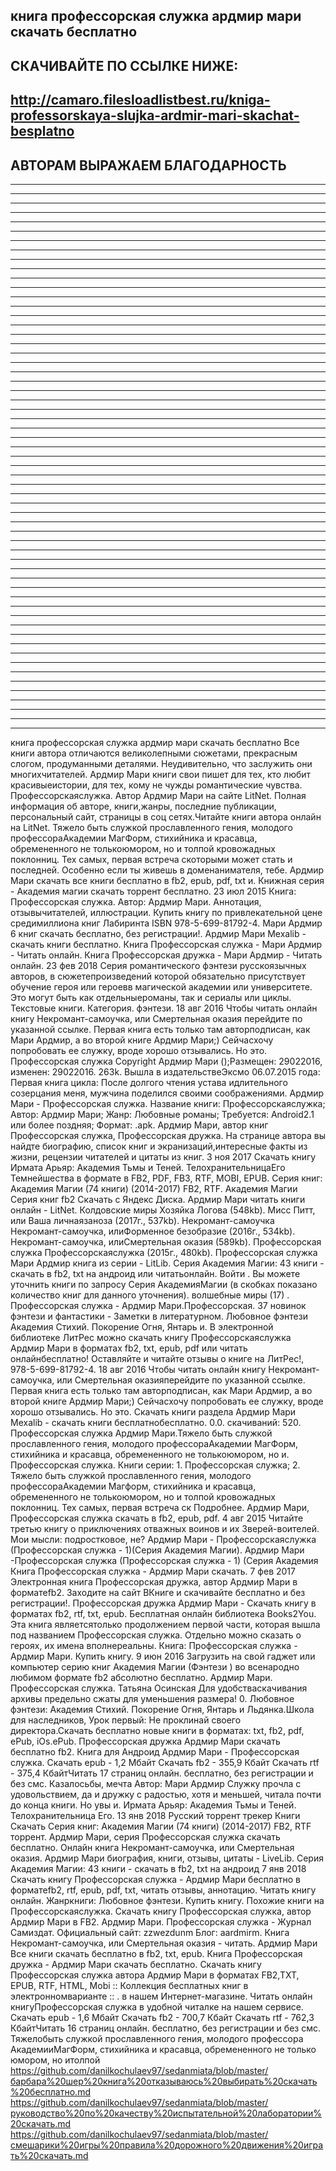 книга профессорская служка ардмир мари скачать бесплатно
--------------------------------------------------
СКАЧИВАЙТЕ ПО ССЫЛКЕ НИЖЕ:
--------------------------------------------------
http://camaro.filesloadlistbest.ru/kniga-professorskaya-slujka-ardmir-mari-skachat-besplatno
--------------------------------------------------
АВТОРАМ ВЫРАЖАЕМ БЛАГОДАРНОСТЬ
--------------------------------------------------
--------------------------------------------------
--------------------------------------------------
--------------------------------------------------
--------------------------------------------------
--------------------------------------------------
--------------------------------------------------
--------------------------------------------------
--------------------------------------------------
--------------------------------------------------
--------------------------------------------------
--------------------------------------------------
--------------------------------------------------
--------------------------------------------------
--------------------------------------------------
--------------------------------------------------
--------------------------------------------------
--------------------------------------------------
--------------------------------------------------
--------------------------------------------------
--------------------------------------------------
--------------------------------------------------
--------------------------------------------------
--------------------------------------------------
--------------------------------------------------
--------------------------------------------------
--------------------------------------------------
--------------------------------------------------
--------------------------------------------------
--------------------------------------------------
--------------------------------------------------
--------------------------------------------------
--------------------------------------------------
--------------------------------------------------
--------------------------------------------------
--------------------------------------------------
--------------------------------------------------
--------------------------------------------------
--------------------------------------------------
--------------------------------------------------
--------------------------------------------------
--------------------------------------------------
--------------------------------------------------
--------------------------------------------------
--------------------------------------------------
--------------------------------------------------
--------------------------------------------------
--------------------------------------------------
--------------------------------------------------
--------------------------------------------------
--------------------------------------------------
--------------------------------------------------
--------------------------------------------------
--------------------------------------------------
--------------------------------------------------
--------------------------------------------------
--------------------------------------------------
--------------------------------------------------
--------------------------------------------------
--------------------------------------------------
книга профессорская служка ардмир мари скачать бесплатно Все книги автора отличаются великолепными сюжетами, прекрасным слогом, продуманными деталями. Неудивительно, что заслужить они  многихчитателей. Ардмир Мари книги свои пишет для тех, кто любит красивыеистории, для тех, кому не чужды романтические чувства.  Профессорскаяслужка. Автор Ардмир Мари на сайте LitNet. Полная информация об авторе, книги,жанры, последние публикации, персональный сайт, страницы в соц сетях.Читайте книги автора онлайн на LitNet. Тяжело быть служкой прославленного гения, молодого профессораАкадемии МагФорм, стихийника и красавца, обремененного не толькоюмором, но и толпой кровожадных поклонниц. Тех самых, первая встреча скоторыми может стать и последней. Особенно если ты живешь в доменанимателя, тебе. Ардмир Мари  скачать все книги бесплатно в fb2, epub, pdf, txt и. Книжная серия - Академия магии скачать торрент бесплатно. 23 июл 2015  Книга: Профессорская служка. Автор: Ардмир Мари. Аннотация, отзывычитателей, иллюстрации. Купить книгу по привлекательной цене средимиллиона книг Лабиринта  ISBN 978-5-699-81792-4. Мари Ардмир  6 книг скачать бесплатно, без регистрации!. Ардмир Мари  Mexalib - скачать книги бесплатно. Книга Профессорская служка - Мари Ардмир - Читать онлайн. Книга Профессорская дружка - Мари Ардмир - Читать онлайн. 23 фев 2018  Серия романтического фэнтези русскоязычных авторов, в сюжетепроизведений которой обязательно присутствует обучение героя или героевв магической академии или университете. Это могут быть как отдельныероманы, так и сериалы или циклы. Текстовые книги. Категория. фэнтези. 18 авг 2016  Чтобы читать онлайн книгу  Некромант-самоучка, или Смертельная оказия перейдите по указанной ссылке.  Первая книга есть только там авторподписан, как Мари Ардмир, а во второй книге Ардмир Мари;)  Сейчасхочу попробовать ее служку, вроде хорошо отзывались. Но это. Профессорская служка  Copyright Ардмир Мари ();Размещен: 29022016, изменен: 29022016. 263k.  Вышла в издательствеЭксмо 06.07.2015 года: Первая книга цикла: После долгого чтения устава идлительного созерцания меня, мужчина поделился своими соображениями. Ардмир Мари - Профессорская служка. Название книги: Профессорскаяслужка; Автор: Ардмир Мари; Жанр: Любовные романы; Требуется: Android2.1 или более поздняя; Формат: .apk. Ардмир Мари, автор книг Профессорская служка, Профессорская дружка. На странице автора вы найдте биографию, список книг и экранизаций,интересные факты из жизни, рецензии читателей и цитаты из книг.
3 ноя 2017  Скачать книгу Ирмата Арьяр: Академия Тьмы и Теней. ТелохранительницаЕго Темнейшества в формате в FB2, PDF, FB3, RTF, MOBI, EPUB. Серия книг: Академия Магии (74 книги) (2014-2017) FB2, RTF. Академия Магии  Cерия книг  fb2  Скачать с Яндекс Диска. Ардмир Мари читать книги онлайн - LitNet. Колдовские миры  Хозяйка Логова (548kb). Мисс Питт, или Ваша личнаязаноза (2017г., 537kb). Некромант-самоучка  Некромант-самоучка, илиФорменное безобразие (2016г., 534kb). Некромант-самоучка, илиСмертельная оказия (589kb). Профессорская служка  Профессорскаяслужка (2015г., 480kb). Профессорская служка Мари Ардмир книга из серии  - LitLib. Серия Академия Магии: 43 книги - скачать в fb2, txt на андроид или читатьонлайн. Войти . Вы можете уточнить книги по запросу Серия АкадемияМагии (в скобках показано количество книг для данного уточнения). волшебные миры (17) . Профессорская служка - Ардмир Мари.Профессорская. 37 новинок фэнтези и фантастики - Заметки в литературном. Любовное фэнтези Академия Стихий. Покорение Огня, Янтарь и. В электронной библиотеке ЛитРес можно скачать книгу Профессорскаяслужка Ардмир Мари в форматах fb2, txt, epub, pdf или читать онлайнбесплатно! Оставляйте и читайте отзывы о книге на ЛитРес!, 978-5-699-81792-4. 18 авг 2016  Чтобы читать онлайн книгу Некромант-самоучка, или Смертельная оказияперейдите по указанной ссылке.  Первая книга есть только там авторподписан, как Мари Ардмир, а во второй книге Ардмир Мари;)  Сейчасхочу попробовать ее служку, вроде хорошо отзывались. Но это. Скачать книги раздела Ардмир Мари  Mexalib - скачать книги бесплатнобесплатно.  0.0. скачиваний: 520. Профессорская служка  Ардмир Мари.Тяжело быть служкой прославленного гения, молодого профессораАкадемии МагФорм, стихийника и красавца, обремененного не толькоюмором, но и. Профессорская служка. Книги серии: 1. Профессорская служка; 2. Тяжело быть служкой прославленного гения, молодого профессораАкадемии Магформ, стихийника и красавца, обремененного не толькоюмором, но и толпой кровожадных поклонниц. Тех самых, первая встреча ск Подробнее. Ардмир Мари, Профессорская служка  скачать в fb2, epub, pdf. 4 авг 2015  Читайте третью книгу о приключениях отважных воинов и их Зверей-воителей. Мои мысли: подростковое, не? Ардмир Мари - Профессорскаяслужка (Профессорская служка - 1)(Серия Академия Магии). Ардмир Мари -Профессорская служка (Профессорская служка - 1) (Серия Академия
Книга Профессорская служка - Ардмир Мари скачать. 7 фев 2017  Электронная книга Профессорская дружка, автор Ардмир Мари в форматеfb2. Заходите на сайт ВКниге и скачивайте бесплатно и без регистрации!. Профессорская дружка Ардмир Мари - Скачать книгу в форматах fb2, rtf, txt, epub. Бесплатная онлайн библиотека Books2You.  Эта книга являетсятолько продолжением первой части, которая вышла под названием Профессорская служка. Отдельно можно сказать о героях, их имена вполнереальны. Книга: Профессорская служка - Ардмир Мари. Купить книгу. 9 июн 2016  Загрузить на свой гаджет или компьютер серию книг Академия Магии (Фэнтези ) во всенародно любимом формате fb2 абсолютно бесплатно. Ардмир Мари. Профессорская служка. Татьяна Осинская  Для удобстваскачивания архивы предельно сжаты для уменьшения размера! 0. Любовное фэнтези: Академия Стихий. Покорение Огня, Янтарь и Льдянка.Школа для наследников, Урок первый: Не проклинай своего директора.Скачать бесплатно новые книги в форматах: txt, fb2, pdf, ePub, iOs.ePub. Профессорская дружка Ардмир Мари скачать бесплатно fb2. Книга для Андроид Ардмир Мари - Профессорская служка. Cкачать epub - 1,2 Мбайт Cкачать fb2 - 355,9 Кбайт Cкачать rtf - 375,4 КбайтЧитать 17 страниц онлайн. бесплатно, без регистрации и без смс. Казалосьбы, мечта  Автор: Мари Ардмир  Служку прочла с удовольствием, да и дружку с радостью, хотя и меньшей, читала почти до конца книги. Но увы и. Ирмата Арьяр: Академия Тьмы и Теней. Телохранительница Его. 13 янв 2018  Русский торрент трекер Книги Скачать Серия книг: Академия Магии (74 книги) (2014-2017) FB2, RTF торрент. Ардмир Мари, серия Профессорская служка  скачать бесплатно. Онлайн книга Некромант-самоучка, или Смертельная оказия. Ардмир Мари  биография, книги, отзывы, цитаты - LiveLib. Серия Академия Магии: 43 книги - скачать в fb2, txt на андроид
7 янв 2018  Скачать книгу Профессорская служка - Ардмир Мари бесплатно в форматеfb2, rtf, epub, pdf, txt, читать отзывы, аннотацию. Читать книгу онлайн. Жанркниги: Любовное фэнтези. Купить книгу. Похожие книги на Профессорскаяслужка. Скачать книгу Профессорская служка, автор Ардмир Мари в FB2. Ардмир Мари. Профессорская служка - Журнал Самиздат. Официальный сайт: zzwezdunm Блог: aardmirm. Книга Некромант-самоучка, или Смертельная оказия - читать. Ардмир Мари  Все книги скачать бесплатно в fb2, txt, epub. Книга Профессорская дружка - Ардмир Мари скачать бесплатно. Скачать книгу Профессорская служка автора Ардмир Мари в форматах FB2,TXT, EPUB, RTF, HTML, Mobi :: Коллекция бесплатных книг в электронномварианте :: .  в нашем Интернет-магазине. Читать онлайн книгуПрофессорская служка в удобной читалке на нашем сервисе. Cкачать epub - 1,6 Мбайт Cкачать fb2 - 700,7 Кбайт Cкачать rtf - 762,3 КбайтЧитать 16 страниц онлайн. бесплатно, без регистрации и без смс. Тяжелобыть служкой прославленного гения, молодого профессора АкадемииМагФорм, стихийника и красавца, обремененного не только юмором, но итолпой
https://github.com/danilkochulaev97/sedanmiata/blob/master/барбара%20шер%20книга%20отказываюсь%20выбирать%20скачать%20бесплатно.md
https://github.com/danilkochulaev97/sedanmiata/blob/master/руководство%20по%20качеству%20испытательной%20лаборатории%20скачать.md
https://github.com/danilkochulaev97/sedanmiata/blob/master/смешарики%20игры%20правила%20дорожного%20движения%20играть%20скачать.md